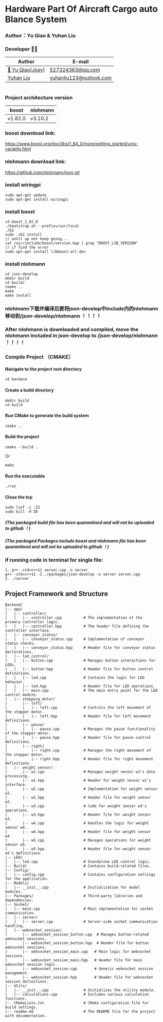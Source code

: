 # Hardware Part Of Aircraft Cargo auto Blance System

### Author：Yu Qiao & Yuhan Liu

### Developer 👨‍💻
| Author | E-mail |
| ------ | ----- |
| [🤔️ Yu Qiao(Joey)](http://github.com/qiaoyu113) | 527324363@qq.com |
| [Yuhan Liu](yuhanliu123@outlook.com) | yuhanliu123@outlook.com |
# 

### Project architecture version
| boost | nlohmann |
| ------ | ------ |
| v1.82.0 | v3.10.2 |

### boost download link: 
https://www.boost.org/doc/libs/1_84_0/more/getting_started/unix-variants.html
### nlohmann download link: 
https://github.com/nlohmann/json.git
### install wiringpi
```
sudo apt-get update
sudo apt-get install wiringpi
```

### install boost
```
cd boost_1_82_0
./bootstrap.sh --prefix=/usr/local
./b2
sudo ./b2 install
// until up not keep going...
cat /usr/include/boost/version.hpp | grep "BOOST_LIB_VERSION"
// if find the error 
sudo apt-get install libboost-all-dev
```

### install nlohmann
```
cd json-develop
mkdir build
cd build/
cmake ..
make
make install
```
### nlohmann下载并编译后要将json-develop中include内的nlohmann移动到/json-develop/nlohmann ！！！！
### After nlohmann is downloaded and compiled, move the nlohmann included in json-develop to /json-develop/nlohmann ！！！！

### Compile Project （CMAKE）
#### Navigate to the project root directory
```
cd backend
```
#### Create a build directory
```
mkdir build
cd build
```
#### Run CMake to generate the build system
```
cmake ..
```
#### Build the project
```
cmake --build .
```
Or
```
make
```
#### Run the executable
```
./run
```

#### Close the tcp
```
sudo lsof -i :22
sudo kill -9 ID
```

##### (The packaged build file has been quarantined and will not be uploaded to github ！)
##### (The packaged Packages include boost and nlohmann file has been quarantined and will not be uploaded to github ！)

### if running code in terminal for single file: 
```
1. g++ -std=c++11 server.cpp -o server
g++ -std=c++11 -I../packages/json-develop -o server server.cpp
2. ./server
```

## Project Framework and Structure
```
Backend/                  
|-- app/     
|   |-- controller/      
|   |   |-- controller.cpp          # The implementation of the primary controller logic.
|   |   |-- controller.hpp          # The header file defining the controller interface.
|   |-- conveyor_status/
|   |   |-- conveyor_status.cpp     # Implementation of conveyor status checks.
|   |   |-- conveyor_status.hpp     # Header file for conveyor status declarations.
|   |-- led_control/
|   |   |-- button.cpp              # Manages button interactions for LEDs.
|   |   |-- button.hpp              # Header file for button control definitions.
|   |   |-- led.cpp                 # Contains the logic for LED behavior.
|   |   |-- led.hpp                 # Header file for LED operations.
|   |   |-- main.cpp                # The main entry point for the LED control module.
|   |-- stepping_motor/
|       |-- left/
|       |   |-- left.cpp            # Controls the left movement of the stepper motor.
|       |   |-- left.hpp            # Header file for left movement definitions.
|       |-- pause/
|       |   |-- pause.cpp           # Manages the pause functionality of the stepper motor.
|       |   |-- pause.hpp           # Header file for pause control definitions.
|       |-- right/
|           |-- right.cpp           # Manages the right movement of the stepper motor.
|           |-- right.hpp           # Header file for right movement definitions.
|   |-- weight_sensor/
|       |-- w1.cpp                  # Manages weight sensor w1's data processing.
|       |-- w1.hpp                  # Header for weight sensor w1's interface.
|       |-- w2.cpp                  # Implementation for weight sensor w2.
|       |-- w2.hpp                  # Header file for weight sensor w2.
|       |-- w3.cpp                  # Code for weight sensor w3's operations.
|       |-- w3.hpp                  # Header file for weight sensor w3.
|       |-- w4.cpp                  # Handles the logic for weight sensor w4.
|       |-- w4.hpp                  # Header file for weight sensor w4.
|       |-- w5.cpp                  # Manages operations for weight sensor w5.
|       |-- w5.hpp                  # Header file for weight sensor w5's definitions.
|-- LED/
|   |-- led.cpp                     # Standalone LED control logic.
|-- Build/                          # Contains build-related files.
|-- Config/
|   |-- config.cpp                  # Contains configuration settings for the application.
|-- Models/
|   |-- __init__.cpp                # Initialization for model modules.
|-- Packages/                       # Third-party libraries and dependencies.
|-- Socket/
|   |-- main.cpp                    # Main implementation for socket communication.
|   |-- server/
|   |   |-- server.cpp              # Server-side socket communication handling.
|   |-- websocket_session/
|       |-- websocket_session_button.cpp  # Manages button-related websocket sessions.
|       |-- websocket_session_button.hpp  # Header file for button websocket sessions.
|       |-- websocket_session_main.cpp   # Main logic for websocket sessions.
|       |-- websocket_session_main.hpp   # Header file for main websocket session logic.
|       |-- websocket_session.cpp        # Generic websocket session management.
|       |-- websocket_session.hpp        # Header file for websocket session definitions.
|-- Utils/
|   |-- __init__.cpp                # Initializes the utility module.
|   |-- calculations.cpp            # Includes various calculation functions.
|-- CMakeLists.txt                  # CMake configuration file for build settings.
|-- readme.md                       # The README file for the project with documentation.

```